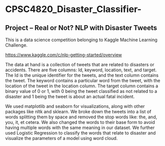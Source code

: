 # CPSC4820_Disaster_Classifier-

## Project – Real or Not? NLP with Disaster Tweets
This is a data science competition belonging to Kaggle Machine Learning Challenge.

https://www.kaggle.com/c/nlp-getting-started/overview

The data at hand is a collection of tweets that are related to disasters or accidents. There are five columns: Id, keyword, location, text, and target. The Id is the unique identifier for the tweets, and the text column contains the tweet. The keyword contains a particular word from the tweet, with the location of the tweet in the location column. The target column contains a binary value of 0 or 1, with 0 being the tweet classified as not related to a disaster and 1 being the tweet is about an actual fatal incident.

We used matplotlib and seaborn for visualizations, along with other packages like nltk and sklearn. We broke down the tweets into a list of words splitting them by space and removed the stop words like: the, and, you, it, et cetera. We also changed the words to their base form to avoid having multiple words with the same meaning in our dataset. We further used Logistic Regression to classify the words that relate to disaster and visualize the parameters of a model using word cloud.

